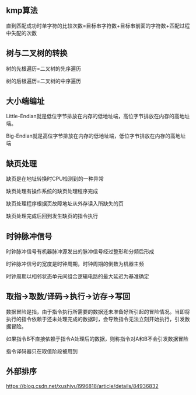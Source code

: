 ## kmp算法

直到匹配成功时单字符的比较次数=目标串字符数+目标串前面的字符数+匹配过程中失配的次数

## 树与二叉树的转换

树的先根遍历=二叉树的先序遍历

树的后根遍历=二叉树的中序遍历

## 大小端编址

 Little-Endian就是低位字节排放在内存的低地址端，高位字节排放在内存的高地址端。

Big-Endian就是高位字节排放在内存的低地址端，低位字节排放在内存的高地址端

## 缺页处理

缺页是在地址转换时CPU检测到的一种异常

缺页处理有操作系统的缺页处理程序完成

缺页处理程序根据页故障地址从外存读入所缺失的页

缺页处理完成后回到发生缺页的指令执行

## 时钟脉冲信号

时钟脉冲信号有机器脉冲源发出的脉冲信号经过整形和分频后形成

时钟脉冲信号的宽度是时钟周期，时钟周期的倒数为机器主频

时钟周期以相邻状态单元间组合逻辑电路的最大延迟为基准确定

## 取指->取数/译码->执行->访存->写回

数据冒险是指，由于指令执行所需要的数据还未准备好所引起的冒险情况。当即将执行的指令依赖于还未处理完成的数据时，会导致指令无法立刻开始执行，引发数据冒险。

如果指令B不直接依赖于指令A处理后的数据，则称指令对A和B不会引发数据冒险

指令译码器只在取值阶段被用到

## 外部排序

https://blog.csdn.net/xushiyu1996818/article/details/84936832

